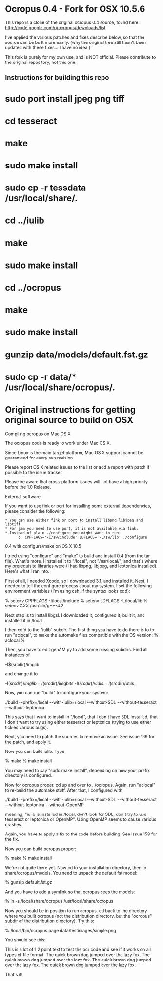 Ocropus 0.4 - Fork for OSX 10.5.6
==========

This repo is a clone of the original ocropus 0.4 source, found here:  http://code.google.com/p/ocropus/downloads/list

I've applied the various patches and fixes describe below, so that the source can be built more easily.
(why the original tree still hasn't been updated with these fixes... I have no idea.)

This fork is purely for my own use, and is NOT official.  Please contribute to the original repository, not this one.

Instructions for building this repo
-----------------------------------

# sudo port install jpeg png tiff
# cd tesseract
# make
# sudo make install
# sudo cp -r tessdata /usr/local/share/.
# cd ../iulib
# make
# sudo make install
# cd ../ocropus
# make
# sudo make install
# gunzip data/models/default.fst.gz
# sudo cp -r data/* /usr/local/share/ocropus/.





Original instructions for getting original source to build on OSX
==========


Compiling ocropus on Mac OS X

The ocropus code is ready to work under Mac OS X.

Since Linux is the main target platform, Mac OS X support cannot be guaranteed for every svn revision.

Please report OS X related issues to the list or add a report with patch if possible to the issue tracker.

Please be aware that cross-platform issues will not have a high priority before the 1.0 Release.


External software

If you want to use fink or port for installing some external dependencies, please consider the following:

    * You can use either fink or port to install libpng libjpeg and libtiff
    * For jam you need to use port, it is not available via fink.
    * Instead of plain ./configure you might want to run:
          o  CPPFLAGS='-I/sw/include' LDFLAGS='-L/sw/lib' ./configure


0.4 with configure/make on OS X 10.5

I tried using "configure" and "make" to build and install 0.4 (from the tar file). What's more, I installed it to "/local", not "/usr/local/", and that's where my prerequisite libraries were (I had libpng, libjpeg, and leptonica installed). Here's what I ran into.

First of all, I needed Xcode, so I downloaded 3.1, and installed it. Next, I needed to tell the configure process about my system. I set the following environment variables (I'm using csh, if the syntax looks odd):

% setenv CPPFLAGS -I/local/include
% setenv LDFLAGS -L/local/lib
% setenv CXX /usr/bin/g++-4.2

Next step is to install libgsl. I downloaded it, configured it, built it, and installed it in /local.

I then cd'd to the "iulib" subdir. The first thing you have to do there is to to run "aclocal", to make the automake files compatible with the OS version: % aclocal %

Then, you have to edit genAM.py to add some missing subdirs. Find all instances of

-I$(srcdir)/imglib

and change it to

-I$(srcdir)/imglib -I$(srcdir)/imgbits -I$(srcdir)/vidio -I$(srcdir)/utils

Now, you can run "build" to configure your system:

./build --prefix=/local --with-iulib=/local --without-SDL --without-tesseract --without-leptonica

This says that I want to install in "/local", that I don't have SDL installed, that I don't want to try using either tesseract or leptonica (trying to use either tickles various bugs).

Next, you need to patch the sources to remove an issue. See issue 169 for the patch, and apply it.

Now you can build iulib. Type

% make
% make install

You may need to say "sudo make install", depending on how your prefix directory is configured.

Now for ocropus proper. cd up and over to ../ocropus. Again, run "aclocal" to re-build the automake stuff. After that, I configured with

./build --prefix=/local --with-iulib=/local --without-SDL --without-tesseract --without-leptonica --without-OpenMP

meaning, "iulib is installed in /local, don't look for SDL, don't try to use tesseract or leptonica or OpenMP". Using OpenMP seems to cause various crashes.

Again, you have to apply a fix to the code before building. See issue 158 for the fix.

Now you can build ocropus proper:

% make
% make install

We're not quite there yet. Now cd to your installation directory, then to share/ocropus/models. You need to unpack the default fst model:

% gunzip default.fst.gz

And you have to add a symlink so that ocropus sees the models:

% ln -s /local/share/ocropus /usr/local/share/ocropus


Now you should be in position to run ocropus. cd back to the directory where you built ocropus (not the distribution directory, but the "ocropus" subdir of the distribution directory). Try this:

% /local/bin/ocropus page data/testimages/simple.png

You should see this:

This is a lot of 1 2 point text to test the
ocr code and see if it works on all types
of file format.
The quick brown dog jumped over the
lazy fox. The quick brown dog jumped
over the lazy fox. The quick brown dog
jumped over the lazy fox. The quick
brown dog jumped over the lazy fox.


That's it!
